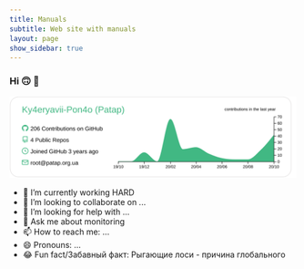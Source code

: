 ```yaml
---
title: Manuals
subtitle: Web site with manuals
layout: page
show_sidebar: true
---
```


### Hi 🙃 👾
[![](https://raw.githubusercontent.com/Ky4eryavii-Pon4o/Ky4eryavii-Pon4o/master/profile-summary-card-output/vue/0-profile-details.svg)](https://github.com/vn7n24fzkq/github-profile-summary-cards)

<!--
**Ky4eryavii-Pon4o/Ky4eryavii-Pon4o** is a ✨ _special_ ✨ repository because its `README.md` (this file) appears on your GitHub profile.
-->

- 🔭 I’m currently working HARD
- 👯 I’m looking to collaborate on ...
- 🤔 I’m looking for help with ...
- 💬 Ask me about monitoring
- 📫 How to reach me: ...
- 😄 Pronouns: ...
- 😂 Fun fact/Забавный факт: Рыгающие лоси - причина глобального 
